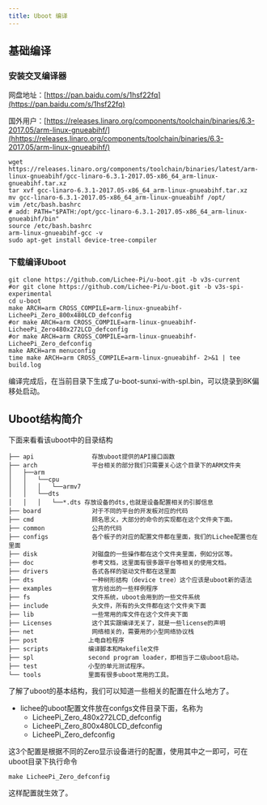 ```yaml
---
title: Uboot 编译
---
```


## 基础编译


### 安装交叉编译器


网盘地址：[https://pan.baidu.com/s/1hsf22fq](https://pan.baidu.com/s/1hsf22fq)

国外用户：[https://releases.linaro.org/components/toolchain/binaries/6.3-2017.05/arm-linux-gnueabihf/](hhttps://releases.linaro.org/components/toolchain/binaries/6.3-2017.05/arm-linux-gnueabihf/)

```
wget https://releases.linaro.org/components/toolchain/binaries/latest/arm-linux-gnueabihf/gcc-linaro-6.3.1-2017.05-x86_64_arm-linux-gnueabihf.tar.xz
tar xvf gcc-linaro-6.3.1-2017.05-x86_64_arm-linux-gnueabihf.tar.xz
mv gcc-linaro-6.3.1-2017.05-x86_64_arm-linux-gnueabihf /opt/
vim /etc/bash.bashrc
# add: PATH="$PATH:/opt/gcc-linaro-6.3.1-2017.05-x86_64_arm-linux-gnueabihf/bin"
source /etc/bash.bashrc
arm-linux-gnueabihf-gcc -v
sudo apt-get install device-tree-compiler
```

### 下载编译Uboot

```
git clone https://github.com/Lichee-Pi/u-boot.git -b v3s-current
#or git clone https://github.com/Lichee-Pi/u-boot.git -b v3s-spi-experimental
cd u-boot
make ARCH=arm CROSS_COMPILE=arm-linux-gnueabihf- LicheePi_Zero_800x480LCD_defconfig
#or make ARCH=arm CROSS_COMPILE=arm-linux-gnueabihf- LicheePi_Zero480x272LCD_defconfig
#or make ARCH=arm CROSS_COMPILE=arm-linux-gnueabihf- LicheePi_Zero_defconfig
make ARCH=arm menuconfig
time make ARCH=arm CROSS_COMPILE=arm-linux-gnueabihf- 2>&1 | tee build.log
```
编译完成后，在当前目录下生成了u-boot-sunxi-with-spl.bin，可以烧录到8K偏移处启动。

## Uboot结构简介


下面来看看该uboot中的目录结构

    ├── api                存放uboot提供的API接口函数
    ├── arch               平台相关的部分我们只需要关心这个目录下的ARM文件夹
    │   ├──arm
    │   │   └──cpu
    │   │   │   └──armv7
    │   │   └──dts   
    │   │   │   └──*.dts 存放设备的dts,也就是设备配置相关的引脚信息
    ├── board              对于不同的平台的开发板对应的代码
    ├── cmd                顾名思义，大部分的命令的实现都在这个文件夹下面。
    ├── common             公共的代码
    ├── configs            各个板子的对应的配置文件都在里面，我们的Lichee配置也在里面
    ├── disk               对磁盘的一些操作都在这个文件夹里面，例如分区等。
    ├── doc                参考文档，这里面有很多跟平台等相关的使用文档。
    ├── drivers            各式各样的驱动文件都在这里面
    ├── dts                一种树形结构（device tree）这个应该是uboot新的语法
    ├── examples           官方给出的一些样例程序
    ├── fs                 文件系统，uboot会用到的一些文件系统
    ├── include            头文件，所有的头文件都在这个文件夹下面
    ├── lib                一些常用的库文件在这个文件夹下面  
    ├── Licenses           这个其实跟编译无关了，就是一些license的声明
    ├── net                网络相关的，需要用的小型网络协议栈
    ├── post              上电自检程序
    ├── scripts           编译脚本和Makefile文件
    ├── spl               second program loader，即相当于二级uboot启动。
    ├── test              小型的单元测试程序。
    └── tools             里面有很多uboot常用的工具。

了解了uboot的基本结构，我们可以知道一些相关的配置在什么地方了。

- lichee的uboot配置文件放在confgs文件目录下面，名称为
    - LicheePi_Zero_480x272LCD_defconfig 
    - LicheePi_Zero_800x480LCD_defconfig 
    - LicheePi_Zero_defconfig

这3个配置是根据不同的Zero显示设备进行的配置，使用其中之一即可，可在uboot目录下执行命令

    make LicheePi_Zero_defconfig

这样配置就生效了。
